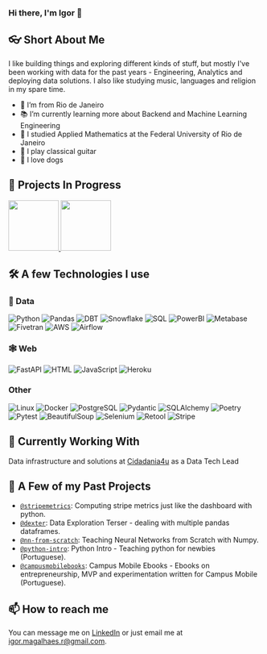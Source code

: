 ### Hi there, I'm Igor 👋

## 👓 Short About Me
I like building things and exploring different kinds of stuff, but mostly I've been working with data for the past years - Engineering, Analytics and deploying data solutions. I also like studying music, languages and religion in my spare time.
 
- 🌊 I’m from Rio de Janeiro
- 📚 I’m currently learning more about Backend and Machine Learning Engineering
- 🧮 I studied Applied Mathematics at the Federal University of Rio de Janeiro
- 🎵 I play classical guitar
- 🐶 I love dogs

## 🥋 Projects In Progress
<a href="https://github.com/igorbenav/fastcrud">
    <img height=100 src="https://github-readme-stats.vercel.app/api/pin/?username=igorbenav&repo=fastcrud&theme=tokyonight&border_radius=20"/>
</a>
<a href="https://github.com/igorbenav/FastAPI-boilerplate">
    <img height=100 src="https://github-readme-stats.vercel.app/api/pin/?username=igorbenav&repo=FastAPI-Boilerplate&theme=tokyonight&border_radius=20"/>
</a>

## 🛠️ A few Technologies I use
### 💾 Data
![Python](https://img.shields.io/badge/-Python-000?&logo=Python)
![Pandas](https://img.shields.io/badge/-Pandas-000?&logo=Pandas)
![DBT](https://img.shields.io/badge/-DBT-000?&logo=DBT)
![Snowflake](https://img.shields.io/badge/-Snowflake-000?&logo=Snowflake)
![SQL](https://img.shields.io/badge/-SQL-000?&logo=SQL)
![PowerBI](https://img.shields.io/badge/-PowerBI-000?&logo=PowerBI)
![Metabase](https://img.shields.io/badge/-Metabase-000?&logo=Metabase)
![Fivetran](https://img.shields.io/badge/-Fivetran-000?&logo=Fivetran)
![AWS](https://img.shields.io/badge/-AWS-000?&logo=AWS)
![Airflow](https://img.shields.io/badge/-Airflow-000?&logo=Airflow)

### 🕸️ Web
![FastAPI](https://img.shields.io/badge/-FastAPI-000?&logo=FastAPI)
![HTML](https://img.shields.io/badge/-HTML-000?&logo=HTML)
![JavaScript](https://img.shields.io/badge/-JavaScript-000?&logo=JavaScript)
![Heroku](https://img.shields.io/badge/-Heroku-000?&logo=Heroku)

### Other
![Linux](https://img.shields.io/badge/-Linux-000?&logo=Linux)
![Docker](https://img.shields.io/badge/-Docker-000?&logo=Docker)
![PostgreSQL](https://img.shields.io/badge/-PostgreSQL-000?&logo=PostgreSQL)
![Pydantic](https://img.shields.io/badge/-Pydantic-000?&logo=Pydantic)
![SQLAlchemy](https://img.shields.io/badge/-SQLAlchemy-000?&logo=SQLAlchemy)
![Poetry](https://img.shields.io/badge/-Poetry-000?&logo=Poetry)
![Pytest](https://img.shields.io/badge/-Pytest-000?&logo=Pytest)
![BeautifulSoup](https://img.shields.io/badge/-BeautifulSoup-000?&logo=BeautifulSoup)
![Selenium](https://img.shields.io/badge/-Selenium-000?&logo=Selenium)
![Retool](https://img.shields.io/badge/-Retool-000?&logo=Retool)
![Stripe](https://img.shields.io/badge/-Stripe-000?&logo=Stripe)

## 🚧 Currently Working With
Data infrastructure and solutions at [Cidadania4u](https://www.cidadania4u.com.br) as a Data Tech Lead

## 🔭 A Few of my Past Projects
- [`@stripemetrics`](https://github.com/igormagalhaesr/stripemetrics): Computing stripe metrics just like the dashboard with python.
- [`@dexter`](https://github.com/igormagalhaesr/dexter): Data Exploration Terser - dealing with multiple pandas dataframes.
- [`@nn-from-scratch`](https://igormagalhaesr.github.io/nn-from-scratch/): Teaching Neural Networks from Scratch with Numpy.
- [`@python-intro`](https://igormagalhaesr.github.io/python-intro/): Python Intro - Teaching python for newbies (Portuguese).
- [`@campusmobilebooks`](https://github.com/igormagalhaesr/campusmobilebooks): Campus Mobile Ebooks - Ebooks on entrepreneurship, MVP and experimentation written for Campus Mobile (Portuguese).

## 📫 How to reach me
You can message me on [LinkedIn](https://www.linkedin.com/in/igor-magalhaes-r) or just email me at igor.magalhaes.r@gmail.com.
